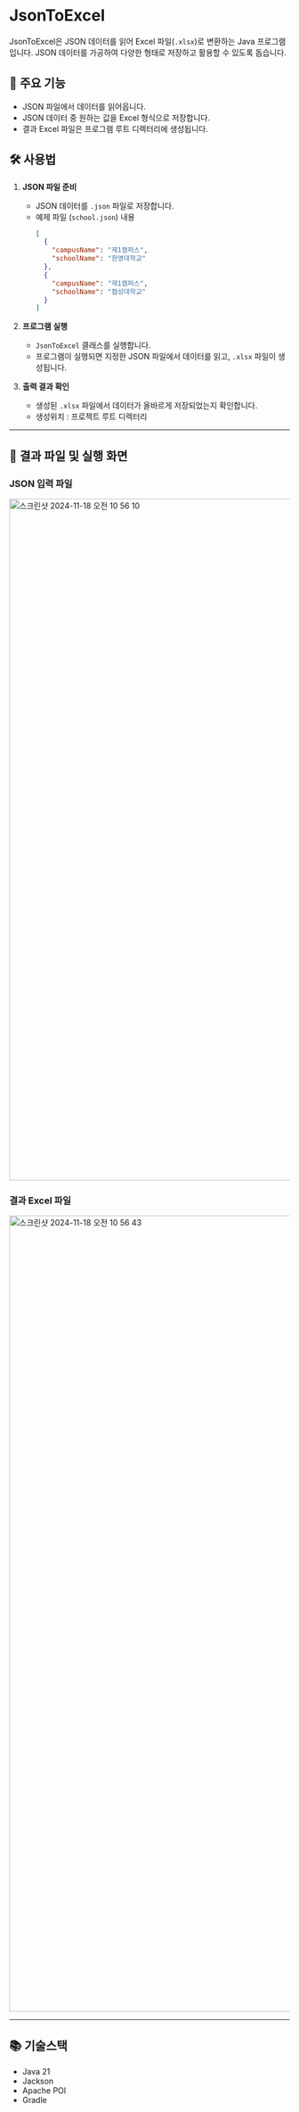 # JsonToExcel

JsonToExcel은 JSON 데이터를 읽어 Excel 파일(`.xlsx`)로 변환하는 Java 프로그램입니다. JSON 데이터를 가공하여 다양한 형태로 저장하고 활용할 수 있도록 돕습니다.

## 🚀 주요 기능
- JSON 파일에서 데이터를 읽어옵니다.
- JSON 데이터 중 원하는 값을 Excel 형식으로 저장합니다.
- 결과 Excel 파일은 프로그램 루트 디렉터리에 생성됩니다.

## 🛠️ 사용법

1. **JSON 파일 준비**
   - JSON 데이터를 `.json` 파일로 저장합니다.
   - 예제 파일 (`school.json`) 내용
     ```json
     [
       {
         "campusName": "제1캠퍼스",
         "schoolName": "한영대학교"
       },
       {
         "campusName": "제1캠퍼스",
         "schoolName": "협성대학교"
       }
     ]
     ```

3. **프로그램 실행**
   - `JsonToExcel` 클래스를 실행합니다.
   - 프로그램이 실행되면 지정한 JSON 파일에서 데이터를 읽고, `.xlsx` 파일이 생성됩니다.

4. **출력 결과 확인**

   - 생성된 `.xlsx` 파일에서 데이터가 올바르게 저장되었는지 확인합니다.
   - 생성위치 : 프로젝트 루트 디렉터리

---
## 📂 결과 파일 및 실행 화면
### JSON 입력 파일
<img width="1223" alt="스크린샷 2024-11-18 오전 10 56 10" src="https://github.com/user-attachments/assets/2f62367f-8ac6-4f89-8baa-3c975b709202">

### 결과 Excel 파일
<img width="1428" alt="스크린샷 2024-11-18 오전 10 56 43" src="https://github.com/user-attachments/assets/0487af24-434a-4c4b-b8a7-83389853de9b">

---
## 📚 기술스택
- Java 21 
- Jackson
- Apache POI
- Gradle
